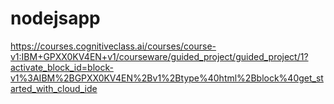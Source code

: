 # nodejsapp

https://courses.cognitiveclass.ai/courses/course-v1:IBM+GPXX0KV4EN+v1/courseware/guided_project/guided_project/1?activate_block_id=block-v1%3AIBM%2BGPXX0KV4EN%2Bv1%2Btype%40html%2Bblock%40get_started_with_cloud_ide
